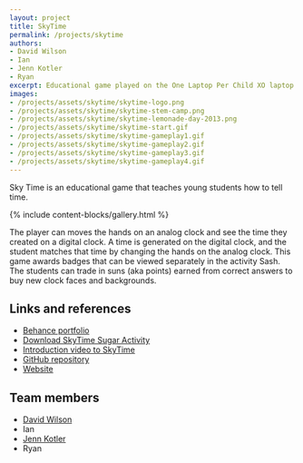 ```yaml
---
layout: project
title: SkyTime
permalink: /projects/skytime
authors:
- David Wilson
- Ian
- Jenn Kotler
- Ryan
excerpt: Educational game played on the One Laptop Per Child XO laptop to teach young students how to tell time
images:
- /projects/assets/skytime/skytime-logo.png
- /projects/assets/skytime/skytime-stem-camp.png
- /projects/assets/skytime/skytime-lemonade-day-2013.png
- /projects/assets/skytime/skytime-start.gif
- /projects/assets/skytime/skytime-gameplay1.gif
- /projects/assets/skytime/skytime-gameplay2.gif
- /projects/assets/skytime/skytime-gameplay3.gif
- /projects/assets/skytime/skytime-gameplay4.gif
---
```


Sky Time is an educational game that teaches young students how to tell time.

{% include content-blocks/gallery.html %}

The player can moves the hands on an analog clock and see the time they created on a digital clock.
A time is generated on the digital clock, and the student matches that time by changing the hands on the analog clock.
This game awards badges that can be viewed separately in the activity Sash.
The students can trade in suns (aka points) earned from correct answers to buy new clock faces and backgrounds.


## Links and references

* [Behance portfolio](https://www.behance.net/gallery/40581273/SkyTime)
* [Download SkyTime Sugar Activity](https://activities.sugarlabs.org/en-US/sugar/addon/4670)
* [Introduction video to SkyTime](https://youtu.be/q2dW2AzLjl8 "Introduction video to SkyTime - YouTube.com")
* [GitHub repository](https://github.com/FOSSRIT/SkyTime)
* [Website](https://web.archive.org/web/20141218015656/http://playskytime.com/)


## Team members

* [David Wilson](https://github.com/DAWacker)
* Ian
* [Jenn Kotler](http://www.jennk.com/)
* Ryan

